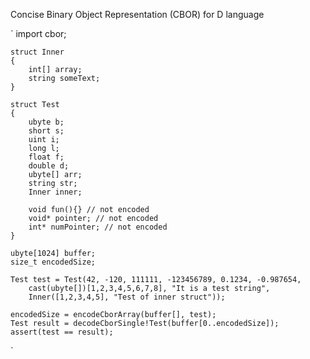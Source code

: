 Concise Binary Object Representation (CBOR) for D language

`
	import cbor;
	
	struct Inner
	{
		int[] array;
		string someText;
	}

	struct Test
	{
		ubyte b;
		short s;
		uint i;
		long l;
		float f;
		double d;
		ubyte[] arr;
		string str;
		Inner inner;

		void fun(){} // not encoded
		void* pointer; // not encoded
		int* numPointer; // not encoded
	}

	ubyte[1024] buffer;
	size_t encodedSize;

	Test test = Test(42, -120, 111111, -123456789, 0.1234, -0.987654,
		cast(ubyte[])[1,2,3,4,5,6,7,8], "It is a test string",
		Inner([1,2,3,4,5], "Test of inner struct"));

	encodedSize = encodeCborArray(buffer[], test);
	Test result = decodeCborSingle!Test(buffer[0..encodedSize]);
	assert(test == result);
`